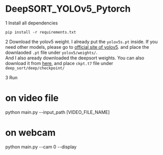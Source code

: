 # DeepSORT_YOLOv5_Pytorch

1 Install all dependencies
~~~
pip install -r requirements.txt
~~~

2 Download the yolov5 weight. 
I already put the `yolov5s.pt` inside. If you need other models, 
please go to [official site of yolov5](https://github.com/ultralytics/yolov5). 
and place the downlaoded `.pt` file under `yolov5/weights/`.   
And I also aready downloaded the deepsort weights. 
You can also download it from [here](https://drive.google.com/drive/folders/1xhG0kRH1EX5B9_Iz8gQJb7UNnn_riXi6), 
and place `ckpt.t7` file under `deep_sort/deep/checkpoint/`


3 Run

# on video file
python main.py --input_path [VIDEO_FILE_NAME]

# on webcam 
python main.py --cam 0 --display


